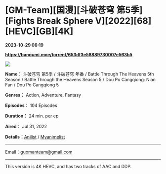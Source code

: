 # [GM-Team][国漫][斗破苍穹 第5季][Fights Break Sphere Ⅴ][2022][68][HEVC][GB][4K]

**2023-10-29 06:19**

**https://bangumi.moe/torrent/653df3e58889730007e563b5**

![](https://s3.bmp.ovh/imgs/2022/07/24/8caec32139786731.jpg)

**Name：** 斗破苍穹 第5季 / 斗破苍穹 年番 / Battle Through The Heavens 5th Season / Battle Through the Heavens Season 5 / Dou Po Cangqiong: Nian Fan / Dou Po Cangqiong 5

**Genres：** Action, Adventure, Fantasy

**Episodes：** 104 Episodes

**Duration：** 24 min. per ep

**Aired：** Jul 31, 2022

**Details：**[Anilist](https://anilist.co/anime/137728/Dou-Po-Cangqiong-Nian-Fan/) / [Myanimelist](https://myanimelist.net/anime/51039/Doupo_Cangqiong__Nian_Fan)

* * *

Email：guomanteam@gmail.com

* * *

This version is 4K HEVC, and has two tracks of AAC and DDP.